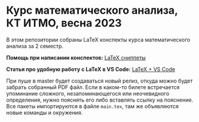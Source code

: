 # Курс математического анализа, КТ ИТМО, весна 2023
В этом репозитории собраны LaTeX конспекты курса математического анализа за 2 семестр.

**Помощь при написании конспектов:** [LaTeX сниппеты](latex.hsnips)

**Статья про удобную работу с LaTeX в VS Code:** [LaTeX + VS Code](https://habr.com/ru/post/711830/)

При пуше в master будет создаваться новый релиз, откуда можно будет забрать собранный PDF файл. Если в каком-то билете встречается упоминание сложного, незапоминающегося или неочевидного определения, нужно пояснять его либо вставлять ссылку на пояснение. Все пакеты импортируются в файле `main.tex`, там же объявляются новые команды и окружения.
